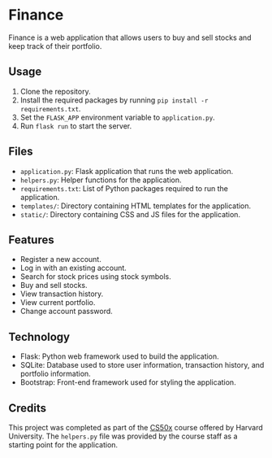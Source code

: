# Finance

Finance is a web application that allows users to buy and sell stocks and keep track of their portfolio. 

## Usage

1. Clone the repository.
2. Install the required packages by running `pip install -r requirements.txt`.
3. Set the `FLASK_APP` environment variable to `application.py`.
4. Run `flask run` to start the server.

## Files

- `application.py`: Flask application that runs the web application.
- `helpers.py`: Helper functions for the application.
- `requirements.txt`: List of Python packages required to run the application.
- `templates/`: Directory containing HTML templates for the application.
- `static/`: Directory containing CSS and JS files for the application.

## Features

- Register a new account.
- Log in with an existing account.
- Search for stock prices using stock symbols.
- Buy and sell stocks.
- View transaction history.
- View current portfolio.
- Change account password.

## Technology

- Flask: Python web framework used to build the application.
- SQLite: Database used to store user information, transaction history, and portfolio information.
- Bootstrap: Front-end framework used for styling the application.

## Credits

This project was completed as part of the [CS50x](https://cs50.harvard.edu/x/2021/) course offered by Harvard University. The `helpers.py` file was provided by the course staff as a starting point for the application.

